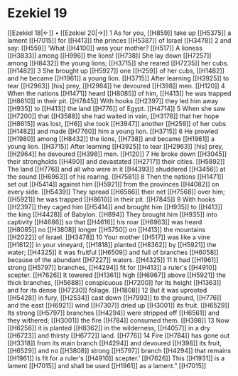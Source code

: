 # Ezekiel 19
[[Ezekiel 18|←]] • [[Ezekiel 20|→]]
1 As for you, [[H859]] take up [[H5375]] a lament [[H7015]] for [[H413]] the princes [[H5387]] of Israel [[H3478]] 
2 and say: [[H559]] ‘What [[H4100]] was your mother? [[H517]] A lioness [[H3833]] among [[H996]] the lions! [[H738]] She lay down [[H7257]] among [[H8432]] the young lions; [[H3715]] she reared [[H7235]] her cubs. [[H1482]] 
3 She brought up [[H5927]] one [[H259]] of her cubs, [[H1482]] and he became [[H1961]] a young lion. [[H3715]] After learning [[H3925]] to tear [[H2963]] [his] prey, [[H2964]] he devoured [[H398]] men. [[H120]] 
4 When the nations [[H1471]] heard [[H8085]] of him, [[H413]] he was trapped [[H8610]] in their pit. [[H7845]] With hooks [[H2397]] they led him away [[H935]] to [[H413]] the land [[H776]] of Egypt. [[H4714]] 
5 When she saw [[H7200]] that [[H3588]] she had waited in vain, [[H3176]] that her hope [[H8615]] was lost, [[H6]] she took [[H3947]] another [[H259]] of her cubs [[H1482]] and made [[H7760]] him a young lion. [[H3715]] 
6 He prowled [[H1980]] among [[H8432]] the lions, [[H738]] and became [[H1961]] a young lion. [[H3715]] After learning [[H3925]] to tear [[H2963]] [his] prey, [[H2964]] he devoured [[H398]] men. [[H120]] 
7 He broke down [[H3045]] their strongholds [[H490]] and devastated [[H2717]] their cities. [[H5892]] The land [[H776]] and all who were in it [[H4393]] shuddered [[H3456]] at the sound [[H6963]] of his roaring. [[H7581]] 
8 Then the nations [[H1471]] set out [[H5414]] against him [[H5921]] from the provinces [[H4082]] on every side. [[H5439]] They spread [[H6566]] their net [[H7568]] over him; [[H5921]] he was trapped [[H8610]] in their pit. [[H7845]] 
9 With hooks [[H2397]] they caged him [[H5414]] and brought him [[H935]] to [[H413]] the king [[H4428]] of Babylon. [[H894]] They brought him [[H935]] into captivity [[H4686]] so that [[H4616]] his roar [[H6963]] was heard [[H8085]] no [[H3808]] longer [[H5750]] on [[H413]] the mountains [[H2022]] of Israel. [[H3478]] 
10 Your mother [[H517]] was like a vine [[H1612]] in your vineyard, [[H1818]] planted [[H8362]] by [[H5921]] the water; [[H4325]] it was fruitful [[H6509]] and full of branches [[H6058]] because of the abundant [[H7227]] waters. [[H4325]] 
11 It had [[H1961]] strong [[H5797]] branches, [[H4294]] fit for [[H413]] a ruler's [[H4910]] scepter. [[H7626]] It towered [[H1361]] high [[H6967]] above [[H5921]] the thick branches, [[H5688]] conspicuous [[H7200]] for its height [[H1363]] and for its dense [[H7230]] foliage. [[H1808]] 
12 But it was uprooted [[H5428]] in fury, [[H2534]] cast down [[H7993]] to the ground, [[H776]] and the east [[H6921]] wind [[H7307]] dried up [[H3001]] its fruit. [[H6529]] Its strong [[H5797]] branches [[H4294]] were stripped off [[H6561]] and they withered; [[H3001]] the fire [[H784]] consumed them. [[H398]] 
13 Now [[H6258]] it is planted [[H8362]] in the wilderness, [[H4057]] in a dry [[H6723]] and thirsty [[H6772]] land. [[H776]] 
14 Fire [[H784]] has gone out [[H3318]] from its main branch [[H4294]] and devoured [[H398]] its fruit, [[H6529]] and no [[H3808]] strong [[H5797]] branch [[H4294]] that remains [[H1961]] is fit for a ruler's [[H4910]] scepter.’ [[H7626]] This [[H1931]] is a lament [[H7015]] and shall be used [[H1961]] as a lament.” [[H7015]] 
